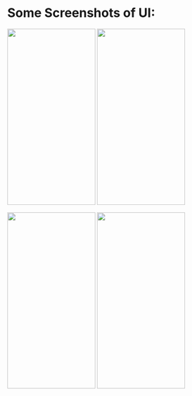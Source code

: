 # Some Screenshots of UI:

<p float="center">
  <img src="https://user-images.githubusercontent.com/51244494/80005044-ccb34f00-84e2-11ea-83fc-462201a1c394.png" height="400" width="200"/>
  <img src="https://user-images.githubusercontent.com/51244494/80005485-5a8f3a00-84e3-11ea-9433-fe77480e677c.png" height="400" width="200"/>
</p>

<p float="left">
  <img src="https://user-images.githubusercontent.com/51244494/80005796-cf627400-84e3-11ea-952c-42b1f7bea9a2.png" height="400" width="200"/>
  <img src="https://user-images.githubusercontent.com/51244494/80005843-dbe6cc80-84e3-11ea-8f2d-ee1ac4f99101.png" height="400" width="200"/>
  </p>
